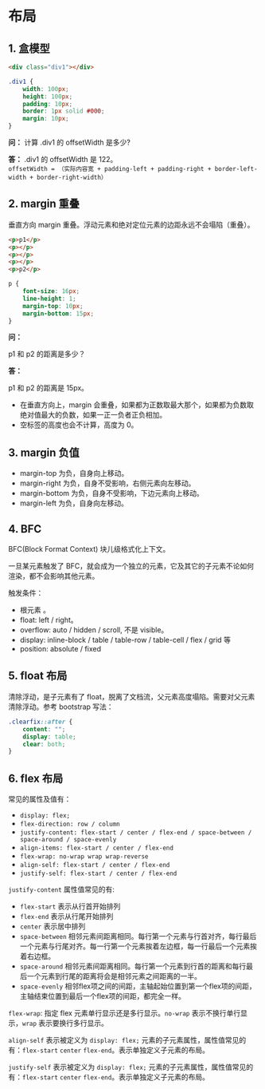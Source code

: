 # 布局

## 1. 盒模型

```html
<div class="div1"></div>
```

```css
.div1 {
    width: 100px;
    height: 100px;
    padding: 10px;
    border: 1px solid #000;
    margin: 10px;
}
```

**问：**
计算 .div1 的 offsetWidth 是多少?

**答：**
.div1 的 offsetWidth 是 122。  
`offsetWidth = （实际内容宽 + padding-left + padding-right + border-left-width + border-right-width）`

## 2. margin 重叠

垂直方向 margin 重叠。浮动元素和绝对定位元素的边距永远不会塌陷（重叠）。

```html
<p>p1</p>
<p></p>
<p></p>
<p></p>
<p>p2</p>
```

```css
p {
    font-size: 16px;
    line-height: 1;
    margin-top: 10px;
    margin-bottom: 15px;
}
```

**问：**

p1 和 p2 的距离是多少？

**答：**

p1 和 p2 的距离是 15px。

- 在垂直方向上，margin 会重叠，如果都为正数取最大那个，如果都为负数取绝对值最大的负数，如果一正一负者正负相加。
- 空标签的高度也会不计算，高度为 0。

## 3. margin 负值

- margin-top 为负，自身向上移动。
- margin-right 为负，自身不受影响，右侧元素向左移动。
- margin-bottom 为负，自身不受影响，下边元素向上移动。
- margin-left 为负，自身向左移动。

## 4. BFC

BFC(Block Format Context) 块儿级格式化上下文。

一旦某元素触发了 BFC，就会成为一个独立的元素，它及其它的子元素不论如何渲染，都不会影响其他元素。

触发条件：

- 根元素 <html>。
- float: left / right。
- overflow: auto / hidden / scroll, 不是 visible。
- display: inline-block / table / table-row / table-cell / flex / grid 等
- position: absolute / fixed

## 5. float 布局

清除浮动，是子元素有了 float，脱离了文档流，父元素高度塌陷。需要对父元素清除浮动。参考 bootstrap 写法：

```css
.clearfix::after {
    content: "";
    display: table;
    clear: both;
}
```

## 6. flex 布局

常见的属性及值有：

- `display: flex;`
- `flex-direction: row / column`
- `justify-content: flex-start / center / flex-end / space-between / space-around / space-evenly`
- `align-items: flex-start / center / flex-end`
- `flex-wrap: no-wrap wrap wrap-reverse`
- `align-self: flex-start / center / flex-end`
- `justify-self: flex-start / center / flex-end`

`justify-content` 属性值常见的有:

- `flex-start` 表示从行首开始排列
- `flex-end` 表示从行尾开始排列
- `center` 表示居中排列
- `space-between` 相邻元素间距离相同。每行第一个元素与行首对齐，每行最后一个元素与行尾对齐。每一行第一个元素挨着左边框，每一行最后一个元素挨着右边框。
- `space-around` 相邻元素间距离相同。每行第一个元素到行首的距离和每行最后一个元素到行尾的距离将会是相邻元素之间距离的一半。
- `space-evenly` 相邻flex项之间的间距，主轴起始位置到第一个flex项的间距，主轴结束位置到最后一个flex项的间距，都完全一样。

`flex-wrap`: 指定 flex 元素单行显示还是多行显示。`no-wrap` 表示不换行单行显示，`wrap` 表示要换行多行显示。

`align-self` 表示被定义为 `display: flex;` 元素的子元素属性，属性值常见的有：`flex-start` `center` `flex-end`。表示单独定义子元素的布局。

`justify-self` 表示被定义为 `display: flex;` 元素的子元素属性，属性值常见的有：`flex-start` `center` `flex-end`。表示单独定义子元素的布局。
